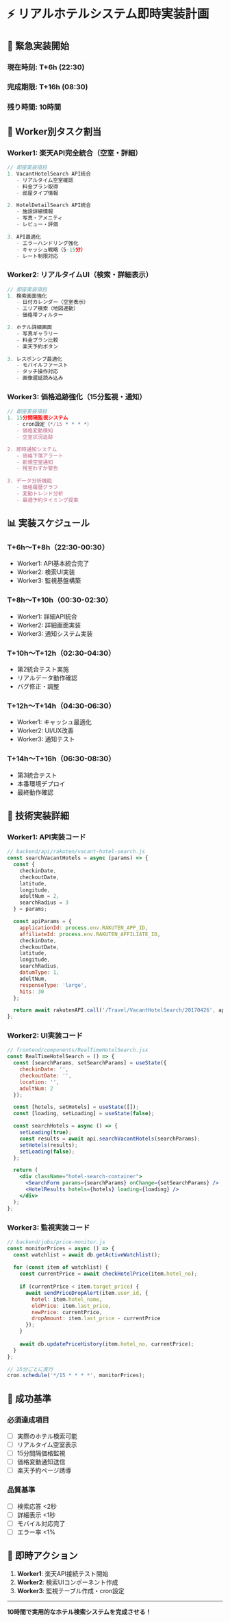 # ⚡ リアルホテルシステム即時実装計画

## 🚨 緊急実装開始

### 現在時刻: T+6h (22:30)
### 完成期限: T+16h (08:30) 
### 残り時間: 10時間

## 👥 Worker別タスク割当

### Worker1: 楽天API完全統合（空室・詳細）
```javascript
// 即座実装項目
1. VacantHotelSearch API統合
   - リアルタイム空室確認
   - 料金プラン取得
   - 部屋タイプ情報

2. HotelDetailSearch API統合
   - 施設詳細情報
   - 写真・アメニティ
   - レビュー・評価

3. API最適化
   - エラーハンドリング強化
   - キャッシュ戦略（5-15分）
   - レート制限対応
```

### Worker2: リアルタイムUI（検索・詳細表示）
```javascript
// 即座実装項目
1. 検索画面強化
   - 日付カレンダー（空室表示）
   - エリア検索（地図連動）
   - 価格帯フィルター

2. ホテル詳細画面
   - 写真ギャラリー
   - 料金プラン比較
   - 楽天予約ボタン

3. レスポンシブ最適化
   - モバイルファースト
   - タッチ操作対応
   - 画像遅延読み込み
```

### Worker3: 価格追跡強化（15分監視・通知）
```javascript
// 即座実装項目
1. 15分間隔監視システム
   - cron設定（*/15 * * * *）
   - 価格変動検知
   - 空室状況追跡

2. 即時通知システム
   - 価格下落アラート
   - 新規空室通知
   - 残室わずか警告

3. データ分析機能
   - 価格履歴グラフ
   - 変動トレンド分析
   - 最適予約タイミング提案
```

## 📊 実装スケジュール

### T+6h～T+8h（22:30-00:30）
- Worker1: API基本統合完了
- Worker2: 検索UI実装
- Worker3: 監視基盤構築

### T+8h～T+10h（00:30-02:30）
- Worker1: 詳細API統合
- Worker2: 詳細画面実装
- Worker3: 通知システム実装

### T+10h～T+12h（02:30-04:30）
- 第2統合テスト実施
- リアルデータ動作確認
- バグ修正・調整

### T+12h～T+14h（04:30-06:30）
- Worker1: キャッシュ最適化
- Worker2: UI/UX改善
- Worker3: 通知テスト

### T+14h～T+16h（06:30-08:30）
- 第3統合テスト
- 本番環境デプロイ
- 最終動作確認

## 🔧 技術実装詳細

### Worker1: API実装コード
```javascript
// backend/api/rakuten/vacant-hotel-search.js
const searchVacantHotels = async (params) => {
  const {
    checkinDate,
    checkoutDate,
    latitude,
    longitude,
    adultNum = 2,
    searchRadius = 3
  } = params;

  const apiParams = {
    applicationId: process.env.RAKUTEN_APP_ID,
    affiliateId: process.env.RAKUTEN_AFFILIATE_ID,
    checkinDate,
    checkoutDate,
    latitude,
    longitude,
    searchRadius,
    datumType: 1,
    adultNum,
    responseType: 'large',
    hits: 30
  };

  return await rakutenAPI.call('/Travel/VacantHotelSearch/20170426', apiParams);
};
```

### Worker2: UI実装コード
```jsx
// frontend/components/RealTimeHotelSearch.jsx
const RealTimeHotelSearch = () => {
  const [searchParams, setSearchParams] = useState({
    checkinDate: '',
    checkoutDate: '',
    location: '',
    adultNum: 2
  });

  const [hotels, setHotels] = useState([]);
  const [loading, setLoading] = useState(false);

  const searchHotels = async () => {
    setLoading(true);
    const results = await api.searchVacantHotels(searchParams);
    setHotels(results);
    setLoading(false);
  };

  return (
    <div className="hotel-search-container">
      <SearchForm params={searchParams} onChange={setSearchParams} />
      <HotelResults hotels={hotels} loading={loading} />
    </div>
  );
};
```

### Worker3: 監視実装コード
```javascript
// backend/jobs/price-monitor.js
const monitorPrices = async () => {
  const watchlist = await db.getActiveWatchlist();
  
  for (const item of watchlist) {
    const currentPrice = await checkHotelPrice(item.hotel_no);
    
    if (currentPrice < item.target_price) {
      await sendPriceDropAlert(item.user_id, {
        hotel: item.hotel_name,
        oldPrice: item.last_price,
        newPrice: currentPrice,
        dropAmount: item.last_price - currentPrice
      });
    }
    
    await db.updatePriceHistory(item.hotel_no, currentPrice);
  }
};

// 15分ごとに実行
cron.schedule('*/15 * * * *', monitorPrices);
```

## 🎯 成功基準

### 必須達成項目
- [ ] 実際のホテル検索可能
- [ ] リアルタイム空室表示
- [ ] 15分間隔価格監視
- [ ] 価格変動通知送信
- [ ] 楽天予約ページ誘導

### 品質基準
- [ ] 検索応答 <2秒
- [ ] 詳細表示 <1秒
- [ ] モバイル対応完了
- [ ] エラー率 <1%

## 🚀 即時アクション

1. **Worker1**: 楽天API接続テスト開始
2. **Worker2**: 検索UIコンポーネント作成
3. **Worker3**: 監視テーブル作成・cron設定

---

**10時間で実用的なホテル検索システムを完成させる！**